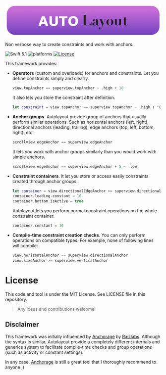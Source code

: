 <p align="center">
    <img src="Assets/Autolayout.png" alt="Logo & Name"/>
</p>

Non verbose way to create constraints and work with anchors.

![Swift 5.1](https://img.shields.io/badge/Swift-5.1-orange.svg) ![platforms](https://img.shields.io/badge/platforms-iOS%20%7C%20macOS%20%7C%20tvOS-lightgrey.svg) [![License](http://img.shields.io/:license-mit-blue.svg)](http://doge.mit-license.org)

This framework provides:
- **Operators** (custom and overloads) for anchors and constraints.
  Let you define constraints simply and clearly.
  ```swift
  view.topAnchor == superview.topAnchor ~ .high + 10
  ```
  It also lets you store the constraint after definition.
  ```swift
  let constraint = view.topAnchor == superview.topAnchor ~ .high ↑ "CustomIdentifier"
  ```
- **Anchor groups**.
  Autolayout provide group of anchors that usually perform similar operations. Such as horizontal anchors (left, right), directional anchors (leading, trailing), edge anchors (top, left, bottom, right), etc.
  ```swift
  scrollview.edgeAnchor == superview.edgeAnchor
  ```
  It lets you work with anchor groups similarly than you would work with simple anchors.
  ```swift
  scrollview.edgeAnchor == superview.edgeAnchor + 5 ~ .low
  ```
- **Constraint containers**.
  It let you store or access easily constraints created through anchor groups.
  ```swift
  let container = view.directionalEdgeAnchor >= superview.directionalEdgeAnchor + 3 ~ .required
  container.leading.constant = 10
  container.bottom.isActive = true
  ```
  Autolayout lets you perform normal constraint operations on the whole constraint container.
  ```swift
  container.constant = 10
  ```
- **Compile-time constraint creation checks**.
  You can only perform operations on compatible types. For example, none of following lines will compile:
  ```swift
  view.horizontalAnchor == superview.directionalAnchor
  view.sizeAnchor >= superview.verticalAnchor
  ```
License
=======

This code and tool is under the MIT License. See LICENSE file in this repository.

> Any ideas and contributions welcome!

## Disclaimer
This framework was initially influenced by [Anchorage](https://github.com/Raizlabs/Anchorage) by [Raizlabs](https://www.raizlabs.com). Although the syntax is similar, Autolayout provide a completely different internals and generics system to facilitate compile-time checks and group operations (such as activity or constant settings).

In any case, [Anchorage](https://github.com/Raizlabs/Anchorage) is still a great tool that I thoroughly recommend to anyone ;)
